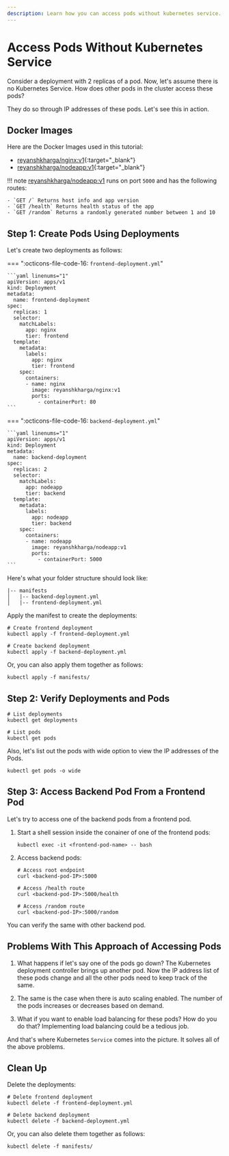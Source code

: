 ```yaml
---
description: Learn how you can access pods without kubernetes service. simplify container management for your apps.
---
```


# Access Pods Without Kubernetes Service

Consider a deployment with 2 replicas of a pod. Now, let's assume there is no Kubernetes Service. How does other pods in the cluster access these pods?

They do so through IP addresses of these pods. Let's see this in action.

## Docker Images

Here are the Docker Images used in this tutorial:

- [reyanshkharga/nginx:v1]{:target="_blank"}
- [reyanshkharga/nodeapp:v1]{:target="_blank"}

!!! note
    [reyanshkharga/nodeapp:v1] runs on port `5000` and has the following routes:

    - `GET /` Returns host info and app version
    - `GET /health` Returns health status of the app
    - `GET /random` Returns a randomly generated number between 1 and 10


## Step 1: Create Pods Using Deployments

Let's create two deployments as follows:

=== ":octicons-file-code-16: `frontend-deployment.yml`"

    ```yaml linenums="1"
    apiVersion: apps/v1
    kind: Deployment
    metadata:
      name: frontend-deployment
    spec:
      replicas: 1
      selector:
        matchLabels:
          app: nginx
          tier: frontend
      template:
        metadata:
          labels:
            app: nginx
            tier: frontend
        spec:
          containers:
          - name: nginx
            image: reyanshkharga/nginx:v1
            ports:
              - containerPort: 80
    ```

=== ":octicons-file-code-16: `backend-deployment.yml`"

    ```yaml linenums="1"
    apiVersion: apps/v1
    kind: Deployment
    metadata:
      name: backend-deployment
    spec:
      replicas: 2
      selector:
        matchLabels:
          app: nodeapp
          tier: backend
      template:
        metadata:
          labels:
            app: nodeapp
            tier: backend
        spec:
          containers:
          - name: nodeapp
            image: reyanshkharga/nodeapp:v1
            ports:
              - containerPort: 5000
    ```

Here's what your folder structure should look like:

```
|-- manifests
│   |-- backend-deployment.yml
│   |-- frontend-deployment.yml
```

Apply the manifest to create the deployments:

```
# Create frontend deployment
kubectl apply -f frontend-deployment.yml

# Create backend deployment
kubectl apply -f backend-deployment.yml
```

Or, you can also apply them together as follows:

```
kubectl apply -f manifests/
```


## Step 2: Verify Deployments and Pods

```
# List deployments
kubectl get deployments

# List pods
kubectl get pods
```

Also, let's list out the pods with wide option to view the IP addresses of the Pods.

```
kubectl get pods -o wide
```


## Step 3: Access Backend Pod From a Frontend Pod

Let's try to access one of the backend pods from a frontend pod.

1. Start a shell session inside the conainer of one of the frontend pods:

    ```
    kubectl exec -it <frontend-pod-name> -- bash
    ```

2. Access backend pods:

    ```
    # Access root endpoint
    curl <backend-pod-IP>:5000

    # Access /health route
    curl <backend-pod-IP>:5000/health

    # Access /random route
    curl <backend-pod-IP>:5000/random
    ```

You can verify the same with other backend pod.


## Problems With This Approach of Accessing Pods

1. What happens if let's say one of the pods go down? The Kubernetes deployment controller brings up another pod. Now the IP address list of these pods change and all the other pods need to keep track of the same.

2. The same is the case when there is auto scaling enabled. The number of the pods increases or decreases based on demand.

3. What if you want to enable load balancing for these pods? How do you do that? Implementing load balancing could be a tedious job.

And that's where Kubernetes `Service` comes into the picture. It solves all of the above problems.


## Clean Up

Delete the deployments:

```
# Delete frontend deployment
kubectl delete -f frontend-deployment.yml

# Delete backend deployment
kubectl delete -f backend-deployment.yml
```

Or, you can also delete them together as follows:

```
kubectl delete -f manifests/
```




<!-- Hyperlinks -->
[reyanshkharga/nginx:v1]: https://hub.docker.com/r/reyanshkharga/nginx
[reyanshkharga/nodeapp:v1]: https://hub.docker.com/r/reyanshkharga/nodeapp